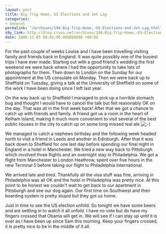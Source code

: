 ```yaml
---
layout: post
title: Big Trip Home, US Elections and Jet Lag
categories:
- General
permalink: "/archives/194-Big-Trip-Home,-US-Elections-and-Jet-Lag.html"
s9y_link: http://blog.cryos.net/archives/194-Big-Trip-Home,-US-Elections-and-Jet-Lag.html
date: 2008-11-05 00:45:00.000000000 +00:00
---
```

<span><p>For the past couple of weeks Louise and I have been travelling visiting family and friends back in England. It was quite possibly one of the busiest trips I have ever made. Starting out with a good friend's wedding the first weekend we were back where I had the opportunity to take lots of photographs for them. Then down to London on the Sunday for our appointment at the US consulate on Monday. Then we were back up to Sheffield on Tuesday, giving a talk at the University of Sheffield on some of the work I have been doing since I left last year.</p>

<p>On the way back up to Sheffield I managed to pick up a horrible stomach bug and thought I would have to cancel the talk but felt reasonably OK on the day. That was all in the first week back! After that we got a chance to catch up with friends and family. A friend got us a room in the heart of Kelham Island, making it much more convenient to visit several of the best public houses in the city to catch up on some long missed real ale <img src="http://blog.cryos.net/templates/default/img/emoticons/wink.png" alt=";-)" style="display: inline; vertical-align: bottom;" class="emoticon" /></p>

<p>We managed to catch a nephews birthday and the following week headed north to visit a friend in Leeds and another in Edinburgh. After that it was back down to Sheffield for one last day before spending our final night in England in a hotel in Manchester. We tried a new way back to Pittsburgh which involved three flights and an overnight stay in Philadelphia. We got a flight from Manchester to London Heathrow, spent over five hours in the new Terminal 5 before taking our flight to Philadelphia International.</p>

<p>We arrived late and tired. Thankfully all the visa stuff was fine, arriving in Philadelphia was all OK and the hotel in Philadelphia was pretty nice. At this point to be honest we couldn't wait to get back to our apartment in Pittsburgh and see our dog again. Our first time on Southwest and their boarding system is pretty stupid but they got us home.</p>

<p>Just in time to see the US election unfold. So tonight we have some beers and are settling in to watch it all unfold. I have no vote but do have my fingers crossed that Obama will get in. We will see if I can stay up until it is over as I have been up since 5am this morning. Keep your fingers crossed, it is pretty nice to be in the middle of it all.</p></span>
